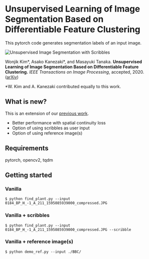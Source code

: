 # Unsupervised Learning of Image Segmentation Based on Differentiable Feature Clustering

This pytorch code generates segmentation labels of an input image.

![Unsupervised Image Segmentation with Scribbles](https://kanezaki.github.io/media/unsupervised_image_segmentation_with_scribbles.png)

Wonjik Kim\*, Asako Kanezaki\*, and Masayuki Tanaka.
**Unsupervised Learning of Image Segmentation Based on Differentiable Feature Clustering.** 
*IEEE Transactions on Image Processing*, accepted, 2020.
([arXiv](https://arxiv.org/abs/2007.09990))

\*W. Kim and A. Kanezaki contributed equally to this work.

## What is new?

This is an extension of our [previous work](https://github.com/kanezaki/pytorch-unsupervised-segmentation). 

- Better performance with spatial continuity loss
- Option of using scribbles as user input
- Option of using reference image(s)

## Requirements

pytorch, opencv2, tqdm

## Getting started

### Vanilla

    $ python find_plant.py --input 0184_BP_H_-1_A_211_1595085939000_compressed.JPG

### Vanilla + scribbles

    $ python find_plant.py --input 0184_BP_H_-1_A_211_1595085939000_compressed.JPG --scribble

### Vanilla + reference image(s)

    $ python demo_ref.py --input ./BBC/
